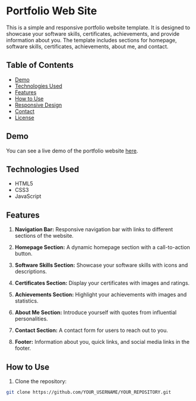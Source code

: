 # Portfolio Web Site

This is a simple and responsive portfolio website template. It is designed to showcase your software skills, certificates, achievements, and provide information about you. The template includes sections for homepage, software skills, certificates, achievements, about me, and contact.

## Table of Contents

- [Demo](#demo)
- [Technologies Used](#technologies-used)
- [Features](#features)
- [How to Use](#how-to-use)
- [Responsive Design](#responsive-design)
- [Contact](#contact)
- [License](#license)

## Demo

You can see a live demo of the portfolio website [here](#).

## Technologies Used

- HTML5
- CSS3
- JavaScript

## Features

1. **Navigation Bar:** Responsive navigation bar with links to different sections of the website.

2. **Homepage Section:** A dynamic homepage section with a call-to-action button.

3. **Software Skills Section:** Showcase your software skills with icons and descriptions.

4. **Certificates Section:** Display your certificates with images and ratings.

5. **Achievements Section:** Highlight your achievements with images and statistics.

6. **About Me Section:** Introduce yourself with quotes from influential personalities.

7. **Contact Section:** A contact form for users to reach out to you.

8. **Footer:** Information about you, quick links, and social media links in the footer.

## How to Use

1. Clone the repository:

```bash
git clone https://github.com/YOUR_USERNAME/YOUR_REPOSITORY.git
